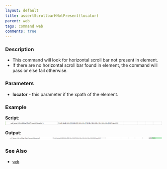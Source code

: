 ```yaml
---
layout: default
title: assertScrollbarHNotPresent(locator)
parent: web
tags: command web
comments: true
---
```


### Description

- This command will look for horizontal scroll bar not present in element.
- If there are no horizontal scroll bar found in element, the command will pass or else fail otherwise.

### Parameters

- **locator** - this parameter if the xpath of the element.

### Example

**Script**:<br/>
![](image/assertScrollbarHNotPresent_01.png)

**Output**:<br/>
![](image/assertScrollbarHNotPresent_02.png)

### See Also

- [`web`](index.html)